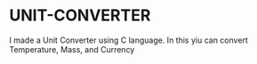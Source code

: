 # UNIT-CONVERTER
I made a Unit Converter using C language. In this yiu can convert Temperature, Mass, and Currency
